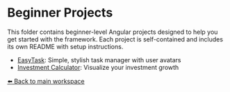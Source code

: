 # Beginner Projects

This folder contains beginner-level Angular projects designed to help you get started with the framework. Each project is self-contained and includes its own README with setup instructions.

- [EasyTask](./EasyTask): Simple, stylish task manager with user avatars
- [Investment Calculator](./InvestmentCalculator): Visualize your investment growth

[⬅️ Back to main workspace](../README.md)
